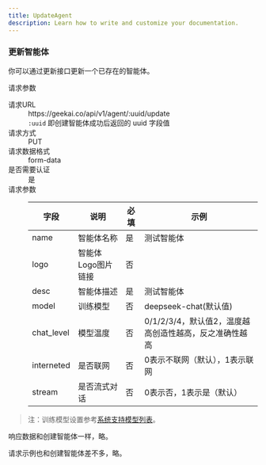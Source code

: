 ```yaml
---
title: UpdateAgent
description: Learn how to write and customize your documentation.
---
```




<div class="text-base leading-7 text-gray-700 dark:text-gray-400">
  <h3 id="update-agent" class="text-xl font-bold tracking-tight text-gray-900 dark:text-white"> 更新智能体 </h3>
  <p class="mt-6"> 你可以通过更新接口更新一个已存在的智能体。 </p>
  <p class="mt-6 font-semibold"> 请求参数 </p>
  <dl class="divide-y divide-gray-200 overflow-x-auto">
      <div class="px-4 py-6 sm:grid sm:grid-cols-3 sm:gap-4 sm:px-0">
          <dt class="text-sm font-medium leading-6 text-gray-900 dark:text-gray-400">请求URL</dt>
          <dd class="mt-1 text-sm leading-6 text-gray-700 sm:col-span-2 sm:mt-0 lg:-ml-24 dark:text-gray-400">
              https://geekai.co/api/v1/agent/:uuid/update <br>
              <code>:uuid</code> 即创建智能体成功后返回的 uuid 字段值
          </dd>
      </div>
      <div class="px-4 py-6 sm:grid sm:grid-cols-3 sm:gap-4 sm:px-0">
          <dt class="text-sm font-medium leading-6 text-gray-900 dark:text-gray-400">请求方式</dt>
          <dd class="mt-1 text-sm leading-6 text-gray-700 sm:col-span-2 sm:mt-0 lg:-ml-24 dark:text-gray-400">PUT</dd>
      </div>
      <div class="px-4 py-6 sm:grid sm:grid-cols-3 sm:gap-4 sm:px-0">
          <dt class="text-sm font-medium leading-6 text-gray-900 dark:text-gray-400">请求数据格式</dt>
          <dd class="mt-1 text-sm leading-6 text-gray-700 sm:col-span-2 sm:mt-0 lg:-ml-24 dark:text-gray-400">form-data</dd>
      </div>
      <div class="px-4 py-6 sm:grid sm:grid-cols-3 sm:gap-4 sm:px-0">
          <dt class="text-sm font-medium leading-6 text-gray-900 dark:text-gray-400">是否需要认证</dt>
          <dd class="mt-1 text-sm leading-6 text-gray-700 sm:col-span-2 sm:mt-0 lg:-ml-24 dark:text-gray-400">是</dd>
      </div>
      <div class="px-4 py-6 sm:grid sm:grid-cols-3 sm:gap-4 sm:px-0">
          <dt class="text-sm font-medium leading-6 text-gray-900 dark:text-gray-400">请求参数</dt>
          <dd class="mt-1 text-sm leading-6 text-gray-700 sm:col-span-2 sm:mt-0 lg:-ml-24">
              <div class="inline-block min-w-full align-middle">
                  <table class="min-w-full divide-y divide-gray-300">
                      <thead>
                          <tr>
                              <th scope="col" class="py-3.5 pl-4 pr-3 text-left text-sm font-semibold text-gray-900 sm:pl-0 dark:text-gray-400">字段</th>
                              <th scope="col" class="px-3 py-3.5 text-left text-sm font-semibold text-gray-900 dark:text-gray-400">说明</th>
                              <th scope="col" class="px-3 py-3.5 text-left text-sm font-semibold text-gray-900 dark:text-gray-400">必填</th>
                              <th scope="col" class="px-3 py-3.5 text-left text-sm font-semibold text-gray-900 dark:text-gray-400">示例</th>
                          </tr>
                      </thead>
                      <tbody class="divide-y divide-gray-200">
                          <tr>
                              <td class="whitespace-nowrap py-4 pl-4 pr-3 text-sm font-medium text-gray-900 sm:pl-0 dark:text-gray-400">name</td>
                              <td class="whitespace-nowrap px-3 py-4 text-sm text-gray-500 dark:text-gray-400">智能体名称</td>
                              <td class="whitespace-nowrap px-3 py-4 text-sm text-gray-500 dark:text-gray-400">是</td>
                              <td class="whitespace-nowrap px-3 py-4 text-sm text-gray-500 dark:text-gray-400">测试智能体</td>
                          </tr>
                          <tr>
                              <td class="whitespace-nowrap py-4 pl-4 pr-3 text-sm font-medium text-gray-900 sm:pl-0 dark:text-gray-400">logo</td>
                              <td class="whitespace-nowrap px-3 py-4 text-sm text-gray-500 dark:text-gray-400">智能体Logo图片链接</td>
                              <td class="whitespace-nowrap px-3 py-4 text-sm text-gray-500 dark:text-gray-400">否</td>
                              <td class="whitespace-nowrap px-3 py-4 text-sm text-gray-500 dark:text-gray-400"></td>
                          </tr>
                          <tr>
                              <td class="whitespace-nowrap py-4 pl-4 pr-3 text-sm font-medium text-gray-900 sm:pl-0 dark:text-gray-400">desc</td>
                              <td class="whitespace-nowrap px-3 py-4 text-sm text-gray-500 dark:text-gray-400">智能体描述</td>
                              <td class="whitespace-nowrap px-3 py-4 text-sm text-gray-500 dark:text-gray-400">是</td>
                              <td class="whitespace-nowrap px-3 py-4 text-sm text-gray-500 dark:text-gray-400">测试智能体</td>
                          </tr>
                          <tr>
                              <td class="whitespace-nowrap py-4 pl-4 pr-3 text-sm font-medium text-gray-900 sm:pl-0 dark:text-gray-400">model</td>
                              <td class="whitespace-nowrap px-3 py-4 text-sm text-gray-500 dark:text-gray-400">训练模型</td>
                              <td class="whitespace-nowrap px-3 py-4 text-sm text-gray-500 dark:text-gray-400">否</td>
                              <td class="whitespace-nowrap px-3 py-4 text-sm text-gray-500 dark:text-gray-400">deepseek-chat(默认值)</td>
                          </tr>
                          <tr>
                              <td class="whitespace-nowrap py-4 pl-4 pr-3 text-sm font-medium text-gray-900 sm:pl-0 dark:text-gray-400">chat_level</td>
                              <td class="whitespace-nowrap px-3 py-4 text-sm text-gray-500 dark:text-gray-400">模型温度</td>
                              <td class="whitespace-nowrap px-3 py-4 text-sm text-gray-500 dark:text-gray-400">否</td>
                              <td class="whitespace-nowrap px-3 py-4 text-sm text-gray-500 dark:text-gray-400">0/1/2/3/4，默认值2，温度越高创造性越高，反之准确性越高</td>
                          </tr>
                          <tr>
                              <td class="whitespace-nowrap py-4 pl-4 pr-3 text-sm font-medium text-gray-900 sm:pl-0 dark:text-gray-400">interneted</td>
                              <td class="whitespace-nowrap px-3 py-4 text-sm text-gray-500 dark:text-gray-400">是否联网</td>
                              <td class="whitespace-nowrap px-3 py-4 text-sm text-gray-500 dark:text-gray-400">否</td>
                              <td class="whitespace-nowrap px-3 py-4 text-sm text-gray-500 dark:text-gray-400">0表示不联网（默认），1表示联网</td>
                          </tr>
                          <tr>
                              <td class="whitespace-nowrap py-4 pl-4 pr-3 text-sm font-medium text-gray-900 sm:pl-0 dark:text-gray-400">stream</td>
                              <td class="whitespace-nowrap px-3 py-4 text-sm text-gray-500 dark:text-gray-400">是否流式对话</td>
                              <td class="whitespace-nowrap px-3 py-4 text-sm text-gray-500 dark:text-gray-400">否</td>
                              <td class="whitespace-nowrap px-3 py-4 text-sm text-gray-500 dark:text-gray-400">0表示否，1表示是（默认）</td>
                          </tr>
                      </tbody>
                  </table>
              </div>
          </dd>
      </div>
  </dl>
  <blockquote class="mt-3 text-sm"> 
      注：训练模型设置参考<a href="/models" target="_blank" class="underline hover:text-gray-500">系统支持模型列表</a>。 
  </blockquote>
  <p class="mt-6"> 响应数据和创建智能体一样，略。 </p>
  <p class="mt-6"> 请求示例也和创建智能体差不多，略。 </p>

</div>